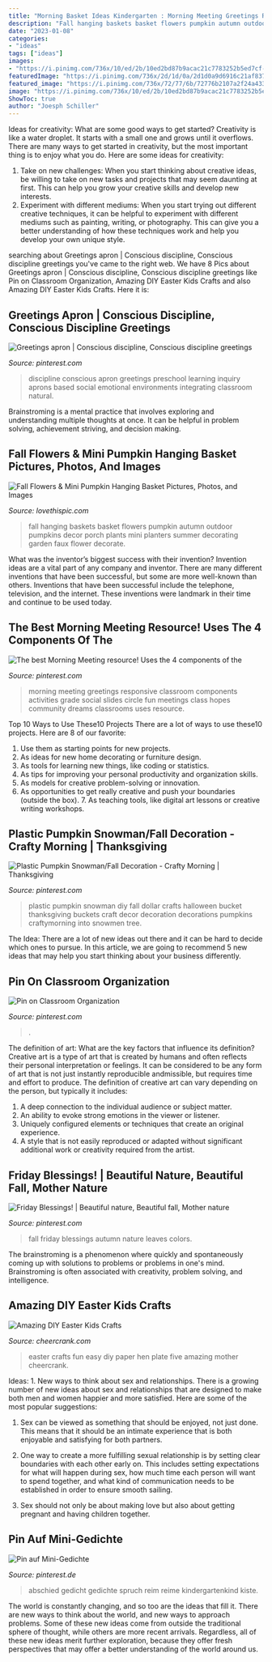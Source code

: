 ```yaml
---
title: "Morning Basket Ideas Kindergarten : Morning Meeting Greetings Responsive Classroom Components Activities Grade Social Slides Circle Fun Meetings Class Hopes Community Dreams Classrooms Uses Resource"
description: "Fall hanging baskets basket flowers pumpkin autumn outdoor pumpkins decor porch plants mini planters summer decorating garden faux flower decorate"
date: "2023-01-08"
categories:
- "ideas"
tags: ["ideas"]
images:
- "https://i.pinimg.com/736x/10/ed/2b/10ed2bd87b9acac21c7783252b5ed7cf--autumn-fall-autumn-leaves.jpg"
featuredImage: "https://i.pinimg.com/736x/2d/1d/0a/2d1d0a9d6916c21af83764c7c96d5325.jpg"
featured_image: "https://i.pinimg.com/736x/72/77/6b/72776b2107a2f24a4332a74a73abb3ab.jpg"
image: "https://i.pinimg.com/736x/10/ed/2b/10ed2bd87b9acac21c7783252b5ed7cf--autumn-fall-autumn-leaves.jpg"
ShowToc: true
author: "Joesph Schiller"
---
```



Ideas for creativity: What are some good ways to get started?
Creativity is like a water droplet. It starts with a small one and grows until it overflows. There are many ways to get started in creativity, but the most important thing is to enjoy what you do. Here are some ideas for creativity: 
1. Take on new challenges: When you start thinking about creative ideas, be willing to take on new tasks and projects that may seem daunting at first. This can help you grow your creative skills and develop new interests. 
2. Experiment with different mediums: When you start trying out different creative techniques, it can be helpful to experiment with different mediums such as painting, writing, or photography. This can give you a better understanding of how these techniques work and help you develop your own unique style. 

	

		
searching about Greetings apron | Conscious discipline, Conscious discipline greetings you've came to the right web. We have 8 Pics about Greetings apron | Conscious discipline, Conscious discipline greetings like Pin on Classroom Organization, Amazing DIY Easter Kids Crafts and also Amazing DIY Easter Kids Crafts. Here it is:
		
    
## Greetings Apron | Conscious Discipline, Conscious Discipline Greetings

<img loading=lazy src="https://i.pinimg.com/originals/82/29/53/82295383cf27b971eb905f85f85dca58.jpg" onerror="this.onerror=null;this.src='https://tse1.mm.bing.net/th?id=OIP.5yg3LPnRPkZAWk0gLYvOmAHaJ4&amp;pid=15.1';" alt="Greetings apron | Conscious discipline, Conscious discipline greetings">

_Source: pinterest.com_

>discipline conscious apron greetings preschool learning inquiry aprons based social emotional environments integrating classroom natural. 

	

Brainstroming is a mental practice that involves exploring and understanding multiple thoughts at once. It can be helpful in problem solving, achievement striving, and decision making.

    
## Fall Flowers &amp; Mini Pumpkin Hanging Basket Pictures, Photos, And Images

<img loading=lazy src="http://www.lovethispic.com/uploaded_images/281513-Fall-Flowers-Mini-Pumpkin-Hanging-Basket.jpg" onerror="this.onerror=null;this.src='https://tse2.mm.bing.net/th?id=OIP.1m_vEy2_8JZfjLsjYq3GfQAAAA&amp;pid=15.1';" alt="Fall Flowers &amp; Mini Pumpkin Hanging Basket Pictures, Photos, and Images">

_Source: lovethispic.com_

>fall hanging baskets basket flowers pumpkin autumn outdoor pumpkins decor porch plants mini planters summer decorating garden faux flower decorate. 

	

What was the inventor’s biggest success with their invention?
Invention ideas are a vital part of any company and inventor. There are many different inventions that have been successful, but some are more well-known than others. Inventions that have been successful include the telephone, television, and the internet. These inventions were landmark in their time and continue to be used today.

    
## The Best Morning Meeting Resource! Uses The 4 Components Of The

<img loading=lazy src="https://i.pinimg.com/736x/2d/1d/0a/2d1d0a9d6916c21af83764c7c96d5325.jpg" onerror="this.onerror=null;this.src='https://tse4.mm.bing.net/th?id=OIP.TN0ead1XipOEZyZIhKRUigCwFh&amp;pid=15.1';" alt="The best Morning Meeting resource! Uses the 4 components of the">

_Source: pinterest.com_

>morning meeting greetings responsive classroom components activities grade social slides circle fun meetings class hopes community dreams classrooms uses resource. 

	

Top 10 Ways to Use These10 Projects
There are a lot of ways to use these10 projects. Here are 8 of our favorite:
1. Use them as starting points for new projects.
2. As ideas for new home decorating or furniture design.
3. As tools for learning new things, like coding or statistics.
4. As tips for improving your personal productivity and organization skills.
5. As models for creative problem-solving or innovation.
6. As opportunities to get really creative and push your boundaries (outside the box).      7. As teaching tools, like digital art lessons or creative writing workshops. 
    
## Plastic Pumpkin Snowman/Fall Decoration - Crafty Morning | Thanksgiving

<img loading=lazy src="https://i.pinimg.com/736x/72/77/6b/72776b2107a2f24a4332a74a73abb3ab.jpg" onerror="this.onerror=null;this.src='https://tse3.mm.bing.net/th?id=OIP.JGVDRjF-CvTUSb1IddbIAAHaHa&amp;pid=15.1';" alt="Plastic Pumpkin Snowman/Fall Decoration - Crafty Morning | Thanksgiving">

_Source: pinterest.com_

>plastic pumpkin snowman diy fall dollar crafts halloween bucket thanksgiving buckets craft decor decoration decorations pumpkins craftymorning into snowmen tree. 

	

The Idea:
There are a lot of new ideas out there and it can be hard to decide which ones to pursue. In this article, we are going to recommend 5 new ideas that may help you start thinking about your business differently.

    
## Pin On Classroom Organization

<img loading=lazy src="https://i.pinimg.com/736x/87/3e/ed/873eed128ec03b0e89dda351d1a10157.jpg" onerror="this.onerror=null;this.src='https://tse2.mm.bing.net/th?id=OIP.ZXn_AWnYBre1-U--u1pOwgHaFj&amp;pid=15.1';" alt="Pin on Classroom Organization">

_Source: pinterest.com_

>. 

	

The definition of art: What are the key factors that influence its definition?
Creative art is a type of art that is created by humans and often reflects their personal interpretation or feelings. It can be considered to be any form of art that is not just instantly reproducible andmissible, but requires time and effort to produce. The definition of creative art can vary depending on the person, but typically it includes:
1. A deep connection to the individual audience or subject matter.
2. An ability to evoke strong emotions in the viewer or listener.
3. Uniquely configured elements or techniques that create an original experience.
4. A style that is not easily reproduced or adapted without significant additional work or creativity required from the artist.

    
## Friday Blessings! | Beautiful Nature, Beautiful Fall, Mother Nature

<img loading=lazy src="https://i.pinimg.com/736x/10/ed/2b/10ed2bd87b9acac21c7783252b5ed7cf--autumn-fall-autumn-leaves.jpg" onerror="this.onerror=null;this.src='https://tse2.mm.bing.net/th?id=OIP.eiSKL3aLzd9WtOrFYsgbKQHaLH&amp;pid=15.1';" alt="Friday Blessings! | Beautiful nature, Beautiful fall, Mother nature">

_Source: pinterest.com_

>fall friday blessings autumn nature leaves colors. 

	

The brainstroming is a phenomenon where quickly and spontaneously coming up with solutions to problems or problems in one's mind. Brainstroming is often associated with creativity, problem solving, and intelligence.

    
## Amazing DIY Easter Kids Crafts

<img loading=lazy src="https://www.cheercrank.com/wp-content/uploads/2019/03/2-6.jpg" onerror="this.onerror=null;this.src='https://tse1.mm.bing.net/th?id=OIP.IDMlbWcu92dvLVuQxE-qoQHaLG&amp;pid=15.1';" alt="Amazing DIY Easter Kids Crafts">

_Source: cheercrank.com_

>easter crafts fun easy diy paper hen plate five amazing mother cheercrank. 

	

Ideas: 1. New ways to think about sex and relationships.
There is a growing number of new ideas about sex and relationships that are designed to make both men and women happier and more satisfied. Here are some of the most popular suggestions:
1. Sex can be viewed as something that should be enjoyed, not just done. This means that it should be an intimate experience that is both enjoyable and satisfying for both partners.

2. One way to create a more fulfilling sexual relationship is by setting clear boundaries with each other early on. This includes setting expectations for what will happen during sex, how much time each person will want to spend together, and what kind of communication needs to be established in order to ensure smooth sailing.

3. Sex should not only be about making love but also about getting pregnant and having children together.

    
## Pin Auf Mini-Gedichte

<img loading=lazy src="https://i.pinimg.com/736x/04/6a/12/046a12ad4df8d0e8e1123e4ecb58dc97.jpg" onerror="this.onerror=null;this.src='https://tse3.mm.bing.net/th?id=OIP.rh4Q6cEVtvZEOnC5j2K3ZAHaKf&amp;pid=15.1';" alt="Pin auf Mini-Gedichte">

_Source: pinterest.de_

>abschied gedicht gedichte spruch reim reime kindergartenkind kiste. 

	

The world is constantly changing, and so too are the ideas that fill it. There are new ways to think about the world, and new ways to approach problems. Some of these new ideas come from outside the traditional sphere of thought, while others are more recent arrivals. Regardless, all of these new ideas merit further exploration, because they offer fresh perspectives that may offer a better understanding of the world around us.

